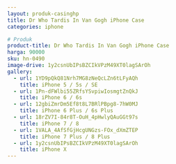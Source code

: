 ```yaml
---
layout: produk-casinghp
title: Dr Who Tardis In Van Gogh iPhone Case
categories: iphone

# Produk
product-title: Dr Who Tardis In Van Gogh iPhone Case
harga: 90000
sku: hn-0490
image-drive: 1y2csnUbIPsBZCIkVPzM49XT0lagSArOh
gallery:
  - url: 1YD9pQkQ81Nrh7MG8zNeQcLZn6tLFyAQh
    title: iPhone 5 / 5s / SE
  - url: 1Pn-dFWlbi55ZRfsYSvpiwIosmgtZnQkJ
    title: iPhone 6 / 6s
  - url: 12gbiZmrDm5Ef8t8L7BRlPBpg8-7hW0MJ
    title: iPhone 6 Plus / 6s Plus
  - url: 18rZV7I-84r8T-OuH_4pHwlyQAuGGt97s
    title: iPhone 7 / 8
  - url: 1VALA_4AfSfGjHcgUNGzs-FOx_dXmZTEP
    title: iPhone 7 Plus / 8 Plus
  - url: 1y2csnUbIPsBZCIkVPzM49XT0lagSArOh
    title: iPhone X
---
```

